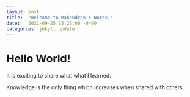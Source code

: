 ```yaml
---
layout: post
title:  "Welcome to Mahendran's Notes!"
date:   2021-09-25 15:25:00 -0400
categories: jekyll update
---
```


# Hello World!

It is exciting to share what what I learned.

Knowledge is the only thing which increases when shared with others.



